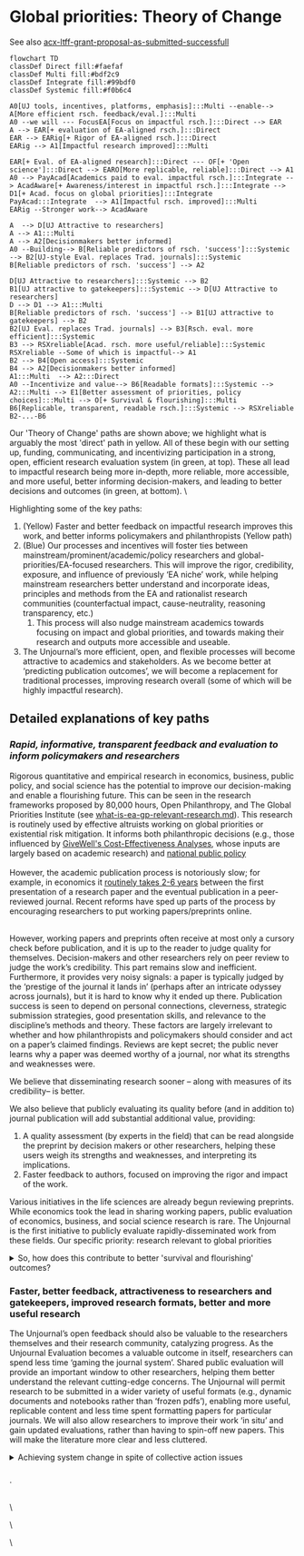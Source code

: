 # Global priorities: Theory of Change

See also [acx-ltff-grant-proposal-as-submitted-successfull](../grants-and-proposals/acx-ltff-grant-proposal-as-submitted-successfull/ "mention")

```mermaid
flowchart TD
classDef Direct fill:#faefaf
classDef Multi fill:#bdf2c9
classDef Integrate fill:#99bdf0
classDef Systemic fill:#f0b6c4

A0[UJ tools, incentives, platforms, emphasis]:::Multi --enable-->  A[More efficient rsch. feedback/eval.]:::Multi 
A0 --we will --- FocusEA[Focus on impactful rsch.]:::Direct --> EAR
A --> EAR[+ evaluation of EA-aligned rsch.]:::Direct 
EAR --> EARig[+ Rigor of EA-aligned rsch.]:::Direct 
EARig --> A1[Impactful research improved]:::Multi 

EAR[+ Eval. of EA-aligned research]:::Direct --- OF[+ 'Open science']:::Direct --> EARO[More replicable, reliable]:::Direct --> A1
A0 --> PayAcad[Academics paid to eval. impactful rsch.]:::Integrate --> AcadAware[+ Awareness/interest in impactful rsch.]:::Integrate --> D1[+ Acad. focus on global priorities]:::Integrate 
PayAcad:::Integrate  --> A1[Impactful rsch. improved]:::Multi 
EARig --Stronger work--> AcadAware

A  --> D[UJ Attractive to researchers]
A --> A1:::Multi 
A --> A2[Decisionmakers better informed]
A0 --Building--> B[Reliable predictors of rsch. 'success']:::Systemic --> B2[UJ-style Eval. replaces Trad. journals]:::Systemic 
B[Reliable predictors of rsch. 'success'] --> A2

D[UJ Attractive to researchers]:::Systemic --> B2
B1[UJ attractive to gatekeepers]:::Systemic --> D[UJ Attractive to researchers]
D --> D1 --> A1:::Multi 
B[Reliable predictors of rsch. 'success'] --> B1[UJ attractive to gatekeepers] --> B2 
B2[UJ Eval. replaces Trad. journals] --> B3[Rsch. eval. more efficient]:::Systemic 
B3 --> RSXreliable[Acad. rsch. more useful/reliable]:::Systemic
RSXreliable --Some of which is impactful--> A1 
B2 --> B4[Open access]:::Systemic 
B4 --> A2[Decisionmakers better informed]
A1:::Multi  --> A2:::Direct
A0 --Incentivize and value--> B6[Readable formats]:::Systemic --> A2:::Multi --> E1[Better assessment of priorities, policy choices]:::Multi --> O[+ Survival & flourishing]:::Multi 
B6[Replicable, transparent, readable rsch.]:::Systemic --> RSXreliable
B2-...-B6
```



Our 'Theory of Change' paths are shown above; we highlight what is arguably the most 'direct' path in yellow. All of these begin with our setting up, funding, communicating, and incentivizing participation in a strong, open, efficient research evaluation system (in green, at top). These all  lead to impactful research being more in-depth, more reliable, more accessible, and more useful, better informing decision-makers, and leading to better decisions and outcomes (in green, at bottom).   \


Highlighting some of the key paths:

1. (Yellow) Faster and better feedback on impactful research improves this work, and better informs policymakers and philanthropists (Yellow path)
2. (Blue) Our processes and incentives will foster ties between mainstream/prominent/academic/policy researchers and global-priorities/EA-focused researchers. This will improve the rigor, credibility, exposure, and influence of previously ‘EA niche’ work, while helping mainstream researchers better understand and incorporate ideas, principles and methods from the EA and rationalist research communities (counterfactual impact, cause-neutrality, reasoning transparency, etc.)&#x20;
   1. This process will also nudge mainstream academics towards focusing on impact and global priorities, and towards making their research and outputs more accessible and useable.&#x20;
3. The Unjournal’s more efficient, open, and flexible processes will become attractive to academics and stakeholders. As we become better at ‘predicting publication outcomes’, we will become a replacement for traditional processes,  improving research overall (some of which will be highly impactful research).&#x20;







## Detailed explanations of key paths

### _Rapid, informative, transparent feedback and evaluation to inform policymakers and researchers_

Rigorous quantitative and empirical research in economics, business, public policy, and social science has the potential to improve our decision-making and enable a flourishing future. This can be seen in the research frameworks proposed by 80,000 hours, Open Philanthropy, and The Global Priorities Institute (see [what-is-ea-gp-relevant-research.md](../the-field-and-ea-gp-research/what-is-ea-gp-relevant-research.md "mention")). This research is routinely used by effective altruists working on global priorities or existential risk mitigation. It informs both philanthropic decisions (e.g., those influenced by [GiveWell's Cost-Effectiveness Analyses](https://www.givewell.org/how-we-work/our-criteria/cost-effectiveness/cost-effectiveness-models), whose inputs are largely based on academic research) and [national public policy](https://academic.oup.com/ser/article/12/4/779/1653602)\
\
However, the academic publication process is notoriously slow; for example, in economics it [routinely takes 2-6 years](https://www.nber.org/papers/w29147) between the first presentation of a research paper and the eventual publication in a peer-reviewed journal. Recent reforms have sped up parts of the process  by encouraging researchers to put working papers/preprints online. &#x20;

\
However, working papers and preprints often receive at most only a cursory check before publication, and it is up to the reader to judge quality for themselves.  Decision-makers and other researchers rely on peer review to judge the work’s credibility. This part remains slow and inefficient. Furthermore, it provides very noisy signals: a paper is typically judged by the ‘prestige of the journal it lands in’ (perhaps after an intricate odyssey across journals), but it is hard to know why it ended up there. Publication success is seen to depend on personal connections, cleverness, strategic submission strategies, good presentation skills, and relevance to the discipline’s methods and theory. These factors are largely irrelevant to whether and how philanthropists and policymakers should consider and act on a paper’s claimed findings.  Reviews are kept secret; the public never learns why a paper was deemed worthy of a journal, nor what its strengths and weaknesses were. &#x20;

We believe that disseminating research sooner  – along with measures of its credibility– is better.&#x20;

We also believe that publicly evaluating its quality before (and in addition to) journal publication will add substantial additional value, providing:&#x20;

1. A quality assessment (by experts in the field) that can be read alongside the preprint by decision makers or other researchers, helping these users weigh its strengths and weaknesses, and interpreting its implications.
2. Faster feedback to authors, focused on improving the rigor and impact of the work.&#x20;

Various initiatives in the life sciences are already begun reviewing preprints. While economics took the lead in sharing working papers, public evaluation of economics, business,  and social science research is rare. The Unjournal is the first initiative to publicly evaluate rapidly-disseminated work from these fields. Our specific priority: research relevant to global priorities



<details>

<summary>So, how does this contribute to better 'survival and flourishing' outcomes?</summary>

The Unjournal will encourage and incentivize substantive and helpful feedback and careful quantitative evaluation. We will publish these evaluations in a carefully curated space, and clearly aggregate and communicate this output.\


This will help us achieve our focal,  most tangible ‘theory of change’ pathway (mapped in our ‘Plan for Impact’.)&#x20;

* better (faster, public, more thorough, more efficient, quantified, and impact-minded) evaluation of pivotal research&#x20;
* makes this research better  (both the evaluated work and adjacent work), encourages more such work
* and makes it easier for decision-makers to evaluate and use it, leading to better decisions and better outcomes,
* reducing X-risk and contributing to long-term survival and flourishing.



</details>



### Faster, better feedback, attractiveness to researchers and gatekeepers, improved research formats, better and more useful research

The Unjournal’s open feedback should also be valuable to the researchers themselves and their research community, catalyzing progress. As the Unjournal Evaluation becomes a valuable outcome in itself, researchers can spend less time ‘gaming the journal system’. Shared public evaluation will provide an important window to other researchers, helping them better understand the relevant cutting-edge concerns. The Unjournal will permit research to be submitted in a wider variety of useful formats (e.g., dynamic documents and notebooks rather than ‘frozen pdfs’), enabling more useful, replicable content and less time spent formatting papers for particular journals. We will also allow researchers to improve their work ‘in situ’ and gain updated evaluations, rather than having to spin-off new papers. This will make the literature more clear and less cluttered.



<details>

<summary>Achieving system change in spite of collective action issues</summary>

Some of the paths will take longer than others; in particular, it will be hard to get academia to change, particularly because of entrenched systems and a collective action problem. We discuss how we hope to overcome this [HERE](https://effective-giving-marketing.gitbook.io/unjournal-x-ea-and-global-priorities-research/#it-sounds-great-but-can-you-really-change-things). In particular:

We can provide leadership and take risks that academics won’t take themselves.&#x20;

* Bringing in new interests, external funding, and incentives can change the fundamental incentive structure.
* We can play a long game and build our processes and track record, while we wait for academia to directly incorporate journal-independent evaluations int0 their reward systems. Meanwhile, our work and output will be highly useful to EA/global priorities longtermist researchers and decision-makers. as part of their metrics and reward systems.&#x20;
* The Unjournal’s more efficient, open, and flexible processes will become attractive to academics and stakeholders. As we become better at ‘predicting publication outcomes’, we will become a replacement for traditional processes,  improving research overall (some of which will be highly impactful research).&#x20;
* This process will also nudge mainstream academics towards focusing on impact and global priorities, and towards making their research and outputs more accessible and useable.&#x20;

</details>

###



.&#x20;

\
\


\


\
